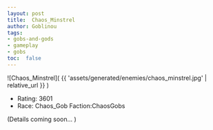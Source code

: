 ```yaml
---
layout: post
title:  Chaos_Minstrel
author: Goblinou
tags:
- gobs-and-gods
- gameplay
- gobs
toc:  false
---
```


![Chaos_Minstrel]( {{ 'assets/generated/enemies/chaos_minstrel.jpg' | relative_url }} )
- Rating: 3601
- Race: Chaos_Gob  Faction:ChaosGobs

(Details coming soon... )